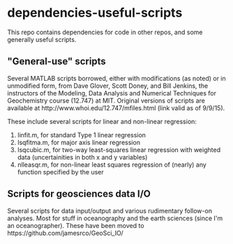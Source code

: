 # dependencies-useful-scripts
This repo contains dependencies for code in other repos, and some generally useful scripts.
<h2>"General-use" scripts</h2>
Several MATLAB scripts borrowed, either with modifications (as noted) or in unmodified form, from Dave Glover, Scott Doney, and Bill Jenkins, the instructors of the Modeling, Data Analysis and Numerical Techniques for Geochemistry course (12.747) at MIT. Original versions of scripts are available at http://www.whoi.edu/12.747/mfiles.html (link valid as of 9/9/15).

These include several scripts for linear and non-linear regression:

1. linfit.m, for standard Type 1 linear regression
2. lsqfitma.m, for major axis linear regression  
3. lsqcubic.m, for two-way least-squares linear regression with weighted data (uncertainities in both x and y variables)
4. nlleasqr.m, for non-linear least squares regression of (nearly) any function specified by the user

<h2>Scripts for geosciences data I/O</h2>
Several scripts for data input/output and various rudimentary follow-on analyses. Most for stuff in oceanography and the earth sciences (since I'm an oceanographer). These have been moved to https://github.com/jamesrco/GeoSci_IO/
